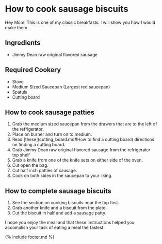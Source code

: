 # How to cook sausage biscuits

Hey Mom! This is one of my classic breakfasts. I will show you how I would make them.

## Ingredients

-   Jimmy Dean raw original flavored sausage

## Required Cookery

-   Stove
-   Medium Sized Saucepan (Largest red saucepan)
-   Spatula
-   Cutting board

## How to cook sausage patties

1.  Grab the medium sized saucepan from the drawers that are to the left of the refrigerator.
2.  Place on burner and turn on to medium.
3.  Read [these](cutting_board.md#How to find a cutting board) directions on finding a cutting board.
4.  Grab Jimmy Dean raw original flavored sausage from the refrigerator top shelf
5.  Grab a knife from one of the knife sets on either side of the oven.
6.  Cut open the bag.
7.  Cut half inch patties of sausage.
8.  Cook on both sides in the saucepan to your liking.

## How to complete sausage biscuits

1.  See the section on cooking biscuits near the top first.
2.  Grab another knife and a biscuit from the plate.
3.  Cut the biscuit in half and add a sausage patty.

I hope you enjoy the meal and that these instructions helped you accomplish your task of eating a meal the fastest.

{% include footer.md %}
